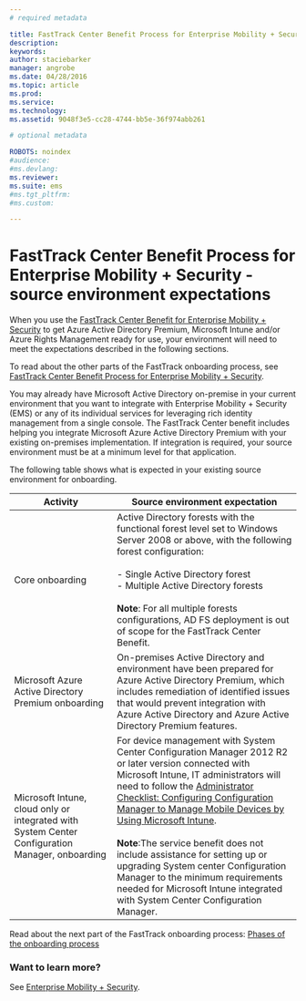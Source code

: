 ```yaml
---
# required metadata

title: FastTrack Center Benefit Process for Enterprise Mobility + Security - source environment expectations
description:
keywords:
author: staciebarker
manager: angrobe
ms.date: 04/28/2016
ms.topic: article
ms.prod:
ms.service:
ms.technology:
ms.assetid: 9048f3e5-cc28-4744-bb5e-36f974abb261

# optional metadata

ROBOTS: noindex
#audience:
#ms.devlang:
ms.reviewer: 
ms.suite: ems
#ms.tgt_pltfrm:
#ms.custom:

---
```



# FastTrack Center Benefit Process for Enterprise Mobility + Security - source environment expectations
When you use the [FastTrack Center Benefit for Enterprise Mobility + Security](fasttrack-center-benefit-for-enterprise-mobility-suite-ems.md) to get Azure Active Directory Premium, Microsoft Intune and/or Azure Rights Management ready for use, your environment will need to meet the expectations described in the following sections.

To read about the other parts of the FastTrack onboarding process, see [FastTrack Center Benefit Process for Enterprise Mobility + Security](fasttrack-center-benefit-process-for-enterprise-mobility-suite-ems.md).

You may already have Microsoft Active Directory on-premise in your current environment that you want to integrate with Enterprise Mobility + Security (EMS) or any of its individual services for leveraging rich identity management from a single console. The FastTrack Center benefit includes helping you integrate Microsoft Azure Active Directory Premium with your existing on-premises implementation. If integration is required, your source environment must be at a minimum level for that application.

The following table shows what is expected in your existing source environment for onboarding.

|Activity|Source environment expectation|
|------------|----------------------------------|
|Core onboarding|Active Directory forests with the functional forest level set to Windows Server 2008 or above, with the following forest configuration:<br /><br />-   Single Active Directory forest<br />-   Multiple Active Directory forests </br></br>**Note**: For all multiple forests configurations, AD FS deployment is out of scope for the FastTrack Center Benefit.|
|Microsoft Azure Active Directory Premium onboarding|On-premises Active Directory and environment have been prepared for Azure Active Directory Premium, which includes remediation of identified issues that would prevent integration with Azure Active Directory and Azure Active Directory Premium features.|
|Microsoft Intune, cloud only or integrated with System Center Configuration Manager, onboarding|For device management with System Center Configuration Manager 2012 R2 or later version connected with Microsoft Intune, IT administrators will need to follow the [Administrator Checklist: Configuring Configuration Manager to Manage Mobile Devices by Using Microsoft Intune](https://technet.microsoft.com/library/jj943763.aspx).</br></br> **Note**:The service benefit does not include assistance for setting up or upgrading System center Configuration Manager to the minimum requirements needed for Microsoft Intune integrated with System Center Configuration Manager.|

Read about the next part of the FastTrack onboarding process: [Phases of the onboarding process](fasttrack-center-benefit-process-for-ems-phases.md)

### Want to learn more?
See [Enterprise Mobility + Security](https://www.microsoft.com/en-us/server-cloud/enterprise-mobility/overview.aspx).

